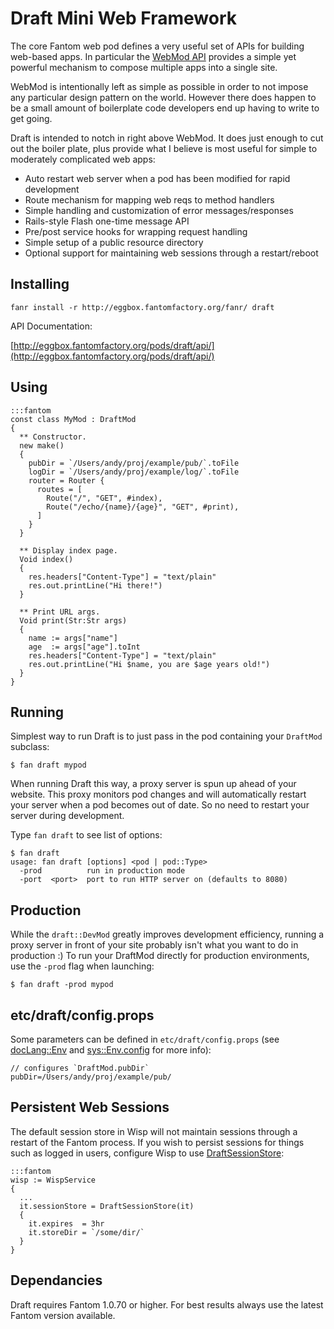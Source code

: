 # Draft Mini Web Framework

The core Fantom web pod defines a very useful set of APIs for building web-based
apps. In particular the [WebMod API](http://fantom.org/doc/web/pod-doc.html#overview)
provides a simple yet powerful mechanism to compose multiple apps into a
single site.

WebMod is intentionally left as simple as possible in order to not impose any
particular design pattern on the world. However there does happen to be a
small amount of boilerplate code developers end up having to write to get
going.

Draft is intended to notch in right above WebMod. It does just enough to cut
out the boiler plate, plus provide what I believe is most useful for simple to
moderately complicated web apps:

- Auto restart web server when a pod has been modified for rapid development
- Route mechanism for mapping web reqs to method handlers
- Simple handling and customization of error messages/responses
- Rails-style Flash one-time message API
- Pre/post service hooks for wrapping request handling
- Simple setup of a public resource directory
- Optional support for maintaining web sessions through a restart/reboot

## Installing

    fanr install -r http://eggbox.fantomfactory.org/fanr/ draft

API Documentation:

[http://eggbox.fantomfactory.org/pods/draft/api/](http://eggbox.fantomfactory.org/pods/draft/api/)

## Using

    :::fantom
    const class MyMod : DraftMod
    {
      ** Constructor.
      new make()
      {
        pubDir = `/Users/andy/proj/example/pub/`.toFile
        logDir = `/Users/andy/proj/example/log/`.toFile
        router = Router {
          routes = [
            Route("/", "GET", #index),
            Route("/echo/{name}/{age}", "GET", #print),
          ]
        }
      }

      ** Display index page.
      Void index()
      {
        res.headers["Content-Type"] = "text/plain"
        res.out.printLine("Hi there!")
      }

      ** Print URL args.
      Void print(Str:Str args)
      {
        name := args["name"]
        age  := args["age"].toInt
        res.headers["Content-Type"] = "text/plain"
        res.out.printLine("Hi $name, you are $age years old!")
      }
    }

## Running

Simplest way to run Draft is to just pass in the pod containing your
`DraftMod` subclass:

    $ fan draft mypod

When running Draft this way, a proxy server is spun up ahead of your website.
This proxy monitors pod changes and will automatically restart your server
when a pod becomes out of date.  So no need to restart your server during
development.

Type `fan draft` to see list of options:

    $ fan draft
    usage: fan draft [options] <pod | pod::Type>
      -prod          run in production mode
      -port  <port>  port to run HTTP server on (defaults to 8080)

## Production

While the `draft::DevMod` greatly improves development efficiency, running a
proxy server in front of your site probably isn't what you want to do in
production :) To run your DraftMod directly for production environments, use
the `-prod` flag when launching:

    $ fan draft -prod mypod

## etc/draft/config.props

Some parameters can be defined in `etc/draft/config.props` (see
[docLang::Env](http://fantom.org/doc/docLang/Env.html) and
[sys::Env.config](http://fantom.org/doc/sys/Env.html#config) for more info):

    // configures `DraftMod.pubDir`
    pubDir=/Users/andy/proj/example/pub/

## Persistent Web Sessions

The default session store in Wisp will not maintain sessions through a restart
of the Fantom process.  If you wish to persist sessions for things such as
logged in users, configure Wisp to use [DraftSessionStore](http://eggbox.fantomfactory.org/pods/draft/api/DraftSessionStore):

    :::fantom
    wisp := WispService
    {
      ...
      it.sessionStore = DraftSessionStore(it)
      {
        it.expires  = 3hr
        it.storeDir = `/some/dir/`
      }
    }

## Dependancies

Draft requires Fantom 1.0.70 or higher.  For best results always use
the latest Fantom version available.
